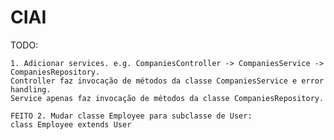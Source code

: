 # CIAI

TODO:  

    1. Adicionar services. e.g. CompaniesController -> CompaniesService -> CompaniesRepository.  
	Controller faz invocação de métodos da classe CompaniesService e error handling.  
	Service apenas faz invocação de métodos da classe CompaniesRepository.  
	
	FEITO 2. Mudar classe Employee para subclasse de User:  
	class Employee extends User
